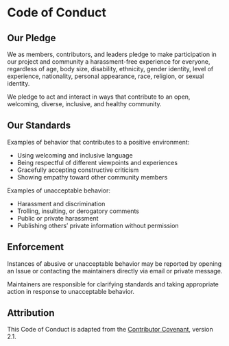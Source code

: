 # Code of Conduct

## Our Pledge

We as members, contributors, and leaders pledge to make participation in our project and community a harassment-free experience for everyone, regardless of age, body size, disability, ethnicity, gender identity, level of experience, nationality, personal appearance, race, religion, or sexual identity.

We pledge to act and interact in ways that contribute to an open, welcoming, diverse, inclusive, and healthy community.

## Our Standards

Examples of behavior that contributes to a positive environment:

- Using welcoming and inclusive language
- Being respectful of different viewpoints and experiences
- Gracefully accepting constructive criticism
- Showing empathy toward other community members

Examples of unacceptable behavior:

- Harassment and discrimination
- Trolling, insulting, or derogatory comments
- Public or private harassment
- Publishing others’ private information without permission

## Enforcement

Instances of abusive or unacceptable behavior may be reported by opening an Issue or contacting the maintainers directly via email or private message.

Maintainers are responsible for clarifying standards and taking appropriate action in response to unacceptable behavior.

## Attribution

This Code of Conduct is adapted from the [Contributor Covenant](https://www.contributor-covenant.org/), version 2.1.
